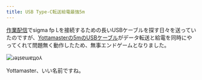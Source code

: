 ```yaml
---
title: USB Type-C転送給電最強5m
---
```

[作業配信](https://www.youtube.com/c/r7kamura)でsigma fp Lを接続するための長いUSBケーブルを探す日々を送っていたのですが、[Yottamasterの5mのUSBケーブル](https://www.amazon.co.jp/dp/B09Y1BY75P)がデータ転送と給電を同時にやってくれて問題無く動作したため、無事エンドゲームとなりました。

![](https://lh6.googleusercontent.com/cOopKZO5uM3kI03xwonJpquf4i9NrLX1K0j2MYEzuv9MVJ5hVyVghr1AcGOhRQEGd6HTQ46lU4VNhYKMNoiS-IBdvWy3ji73DBaRpeRMoaqeEWJOnsbRyMIFSCrUgErVAKTil4XYBmbYNXuR7jNIQkziQyE4crN7OCB8MHWgbYQlF1xG2qZcE3UKlQ "ɹǝʇsɐɯɐʇʇo⅄")

Yottamaster、いい名前ですね。
